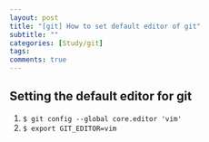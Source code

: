 ```yaml
---
layout: post
title: "[git] How to set default editor of git"
subtitle: ""
categories: [Study/git]
tags:
comments: true
---
```


## Setting the default editor for git

1) `$ git config --global core.editor 'vim'`
2) `$ export GIT_EDITOR=vim`
